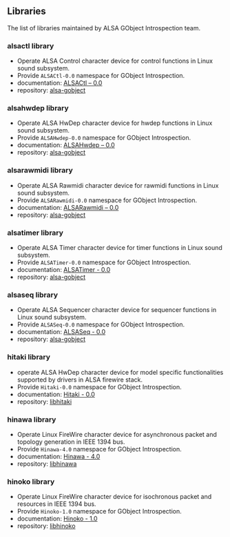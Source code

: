 ## Libraries

The list of libraries maintained by ALSA GObject Introspection team.

### alsactl library

* Operate ALSA Control character device for control functions in Linux sound subsystem.
* Provide `ALSACtl-0.0` namespace for GObject Introspection.
* documentation: [ALSACtl – 0.0](https://alsa-project.github.io/gobject-introspection-docs/alsactl/)
* repository: [alsa-gobject](https://github.com/alsa-project/alsa-gobject)

### alsahwdep library

* Operate ALSA HwDep character device for hwdep functions in Linux sound subsystem.
* Provide `ALSAHwdep-0.0` namespace for GObject Introspection.
* documentation: [ALSAHwdep – 0.0](https://alsa-project.github.io/gobject-introspection-docs/alsahwdep/)
* repository: [alsa-gobject](https://github.com/alsa-project/alsa-gobject)

### alsarawmidi library

* Operate ALSA Rawmidi character device for rawmidi functions in Linux sound subsystem.
* Provide `ALSARawmidi-0.0` namespace for GObject Introspection.
* documentation: [ALSARawmidi – 0.0](https://alsa-project.github.io/gobject-introspection-docs/alsarawmidi/)
* repository: [alsa-gobject](https://github.com/alsa-project/alsa-gobject)

### alsatimer library

* Operate ALSA Timer character device for timer functions in Linux sound subsystem.
* Provide `ALSATimer-0.0` namespace for GObject Introspection.
* documentation: [ALSATimer - 0.0](https://alsa-project.github.io/gobject-introspection-docs/alsatimer/)
* repository: [alsa-gobject](https://github.com/alsa-project/alsa-gobject)

### alsaseq library

* Operate ALSA Sequencer character device for sequencer functions in Linux sound subsystem.
* Provide `ALSASeq-0.0` namespace for GObject Introspection.
* documentation: [ALSASeq - 0.0](https://alsa-project.github.io/gobject-introspection-docs/alsaseq/)
* repository: [alsa-gobject](https://github.com/alsa-project/alsa-gobject)

### hitaki library

* operate ALSA HwDep character device for model specific functionalities supported by drivers
  in ALSA firewire stack.
* Provide `Hitaki-0.0` namespace for GObject Introspection.
* documentation: [Hitaki - 0.0](https://alsa-project.github.io/gobject-introspection-docs/hitaki/)
* repository: [libhitaki](https://github.com/alsa-project/libhitaki)

### hinawa library

* Operate Linux FireWire character device for asynchronous packet and topology generation in
  IEEE 1394 bus.
* Provide `Hinawa-4.0` namespace for GObject Introspection.
* documentation: [Hinawa - 4.0](https://alsa-project.github.io/gobject-introspection-docs/hinawa/)
* repository: [libhinawa](https://git.kernel.org/pub/scm/libs/ieee1394/libhinawa.git/)

### hinoko library

* Operate Linux FireWire character device for isochronous packet and resources in IEEE 1394 bus.
* Provide `Hinoko-1.0` namespace for GObject Introspection.
* documentation: [Hinoko - 1.0](https://alsa-project.github.io/gobject-introspection-docs/hinoko/)
* repository: [libhinoko](https://git.kernel.org/pub/scm/libs/ieee1394/libhinoko.git/)
